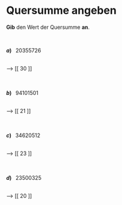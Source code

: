 <!--
version:  0.0.1

language: de

@style
input {
    text-align: center;
}

.flex-container {
    display: flex;
    flex-wrap: wrap;
    align-items: stretch;
    gap: 20px;
}

.flex-child {
    flex: 1;
    min-width: 350px;
    margin-right: 20px;
}

@media (max-width: 400px) {
    .flex-child {
        flex: 100%;
        margin-right: 0;
    }
}
@end

formula: \carry   \textcolor{red}{\scriptsize #1}
formula: \digit   \rlap{\carry{#1}}\phantom{#2}#2
formula: \permil  \text{‰}

import: https://raw.githubusercontent.com/LiaTemplates/Tikz-Jax/main/README.md

script: https://cdn.jsdelivr.net/gh/LiaTemplates/Tikz-Jax@main/dist/index.js


tags: Teilbarkeiten, Quersumme, sehr leicht, sehr niedrig, Angeben

comment: Addiere alle Ziffern einer Zahl und erhalte die Quersumme.

author: Martin Lommatzsch

-->




# Quersumme angeben


**Gib** den Wert der Quersumme **an**.

<br>

<section class="flex-container">
<div class="flex-child">

__$a)\;\;$__ $20355726$

<br>
--> [[ 30 ]]
<br>
<br>
<br>

</div>
<div class="flex-child">

__$b)\;\;$__ $94101501$

<br>
--> [[ 21 ]]
<br>
<br>
<br>

</div>
<div class="flex-child">

__$c)\;\;$__ $34620512$

<br>
--> [[ 23 ]]
<br>
<br>
<br>

</div>
<div class="flex-child">

__$d)\;\;$__ $23500325$

<br>
--> [[ 20 ]]
<br>
<br>
<br>

</div>
</section>

<br>
<br>
<br>
<br>
<br>